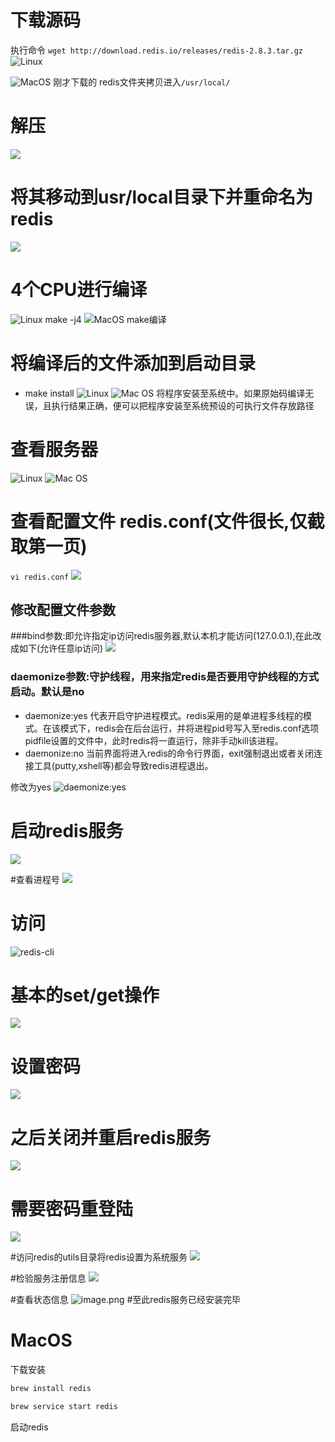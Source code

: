 # 下载源码
执行命令
`wget http://download.redis.io/releases/redis-2.8.3.tar.gz`
![Linux](http://upload-images.jianshu.io/upload_images/4685968-d8e6a7be570c8625.png?imageMogr2/auto-orient/strip%7CimageView2/2/w/1240)

![MacOS](https://upload-images.jianshu.io/upload_images/4685968-da63cf65861b273c.png?imageMogr2/auto-orient/strip%7CimageView2/2/w/1240)
刚才下载的 redis文件夹拷贝进入`/usr/local/`
# 解压
![](http://upload-images.jianshu.io/upload_images/4685968-7732fb9f4083de41.png?imageMogr2/auto-orient/strip%7CimageView2/2/w/1240)
# 将其移动到usr/local目录下并重命名为redis
![](http://upload-images.jianshu.io/upload_images/4685968-0a8cbba8be546754.png?imageMogr2/auto-orient/strip%7CimageView2/2/w/1240)
# 4个CPU进行编译
![Linux make -j4 ](http://upload-images.jianshu.io/upload_images/4685968-f7fbc76fed2d7bd5.png?imageMogr2/auto-orient/strip%7CimageView2/2/w/1240)
![MacOS make编译](https://upload-images.jianshu.io/upload_images/4685968-c59ca547001bbce1.png?imageMogr2/auto-orient/strip%7CimageView2/2/w/1240)

# 将编译后的文件添加到启动目录
- make install
![Linux](http://upload-images.jianshu.io/upload_images/4685968-0123fccb5a841353.png?imageMogr2/auto-orient/strip%7CimageView2/2/w/1240)
![Mac OS](https://upload-images.jianshu.io/upload_images/4685968-b4127ec2d23b0721.png?imageMogr2/auto-orient/strip%7CimageView2/2/w/1240)
将程序安装至系统中。如果原始码编译无误，且执行结果正确，便可以把程序安装至系统预设的可执行文件存放路径
# 查看服务器
![Linux](http://upload-images.jianshu.io/upload_images/4685968-cc6d37828483b067.png?imageMogr2/auto-orient/strip%7CimageView2/2/w/1240)
![Mac OS](https://upload-images.jianshu.io/upload_images/4685968-4cdec277eeb9e824.png?imageMogr2/auto-orient/strip%7CimageView2/2/w/1240)

# 查看配置文件 redis.conf(文件很长,仅截取第一页)
`vi redis.conf`
![](http://upload-images.jianshu.io/upload_images/4685968-aed44d3ddb73eae7.png?imageMogr2/auto-orient/strip%7CimageView2/2/w/1240)
## 修改配置文件参数
###bind参数:即允许指定ip访问redis服务器,默认本机才能访问(127.0.0.1),在此改成如下(允许任意ip访问)
![](http://upload-images.jianshu.io/upload_images/4685968-f73bba909c910070.png?imageMogr2/auto-orient/strip%7CimageView2/2/w/1240)
### daemonize参数:守护线程，用来指定redis是否要用守护线程的方式启动。默认是no
- daemonize:yes
代表开启守护进程模式。redis采用的是单进程多线程的模式。在该模式下，redis会在后台运行，并将进程pid号写入至redis.conf选项pidfile设置的文件中，此时redis将一直运行，除非手动kill该进程。
- daemonize:no
当前界面将进入redis的命令行界面，exit强制退出或者关闭连接工具(putty,xshell等)都会导致redis进程退出。

修改为yes
![daemonize:yes](http://upload-images.jianshu.io/upload_images/4685968-1c3dff636827e2fc.png?imageMogr2/auto-orient/strip%7CimageView2/2/w/1240)
# 启动redis服务
![](http://upload-images.jianshu.io/upload_images/4685968-5c2d7770ce0ab0ba.png?imageMogr2/auto-orient/strip%7CimageView2/2/w/1240)

#查看进程号
![](http://upload-images.jianshu.io/upload_images/4685968-434a736e34b25b00.png?imageMogr2/auto-orient/strip%7CimageView2/2/w/1240)
# 访问
![redis-cli](http://upload-images.jianshu.io/upload_images/4685968-30937b837060989a.png?imageMogr2/auto-orient/strip%7CimageView2/2/w/1240)
# 基本的set/get操作
![](http://upload-images.jianshu.io/upload_images/4685968-5da734870791c47f.png?imageMogr2/auto-orient/strip%7CimageView2/2/w/1240)
# 设置密码
![](http://upload-images.jianshu.io/upload_images/4685968-b3b3599f4b34a868.png?imageMogr2/auto-orient/strip%7CimageView2/2/w/1240)
# 之后关闭并重启redis服务
![](http://upload-images.jianshu.io/upload_images/4685968-6ed1eb0b4d7c33d2.png?imageMogr2/auto-orient/strip%7CimageView2/2/w/1240)
# 需要密码重登陆
![](http://upload-images.jianshu.io/upload_images/4685968-37020eeb411ed3c1.png?imageMogr2/auto-orient/strip%7CimageView2/2/w/1240)

#访问redis的utils目录将redis设置为系统服务
![](http://upload-images.jianshu.io/upload_images/4685968-d4dbdd54e78235fe.png?imageMogr2/auto-orient/strip%7CimageView2/2/w/1240)

#检验服务注册信息
![](http://upload-images.jianshu.io/upload_images/4685968-37a79558b4fbbf69.png?imageMogr2/auto-orient/strip%7CimageView2/2/w/1240)

#查看状态信息
![image.png](http://upload-images.jianshu.io/upload_images/4685968-a970147d3cb435ec.png?imageMogr2/auto-orient/strip%7CimageView2/2/w/1240)
#至此redis服务已经安装完毕

# MacOS
下载安装
```bash
brew install redis
```
```bash
brew service start redis
```
启动redis
